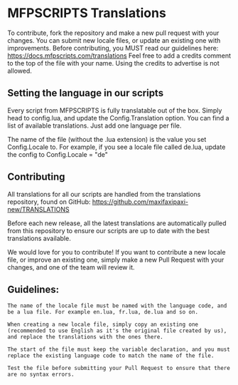 # MFPSCRIPTS Translations
To contribute, fork the repository and make a new pull request with your changes. You can submit new locale files, or update an existing one with improvements.
Before contributing, you MUST read our guidelines here: https://docs.mfpscripts.com/translations
Feel free to add a credits comment to the top of the file with your name. Using the credits to advertise is not allowed.


## Setting the language in our scripts

Every script from MFPSCRIPTS is fully translatable out of the box. Simply head to config.lua, and update the Config.Translation option. You can find a list of available translations. Just add one language per file.

The name of the file (without the .lua extension) is the value you set Config.Locale to. For example, if you see a locale file called de.lua, update the config to Config.Locale = "de"

## Contributing
All translations for all our scripts are handled from the translations repository, found on GitHub:
https://github.com/maxifaxipaxi-new/TRANSLATIONS

Before each new release, all the latest translations are automatically pulled from this repository to ensure our scripts are up to date with the best translations available.

We would love for you to contribute! If you want to contribute a new locale file, or improve an existing one, simply make a new Pull Request with your changes, and one of the team will review it.

## Guidelines:

    The name of the locale file must be named with the language code, and be a lua file. For example en.lua, fr.lua, de.lua and so on.

    When creating a new locale file, simply copy an existing one (recommended to use English as it's the original file created by us), and replace the translations with the ones there.

    The start of the file must keep the variable declaration, and you must replace the existing language code to match the name of the file.

    Test the file before submitting your Pull Request to ensure that there are no syntax errors.
